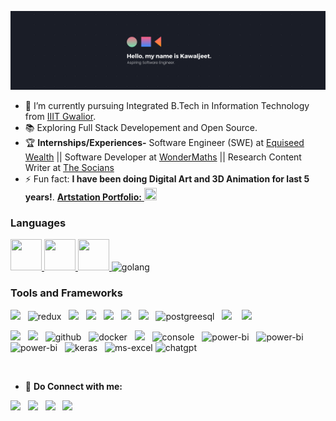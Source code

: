 <!-- # Hi there, I am Kawaljeet👋 -->

![Cover Image](./githubCover.png) 

<!-- I am a Deep Learning Enthusiaist.  -->

  
- 🔭 I’m currently pursuing Integrated B.Tech in Information Technology from [IIIT Gwalior](https://www.iiitm.ac.in/index.php/en/).
- :books: Exploring Full Stack Developement and Open Source.  
- :trophy: **Internships/Experiences-** Software Engineer (SWE) at [Equiseed Wealth](https://equiseedwealth.com) || Software Developer at [WonderMaths](https://www.wondermaths.com/) || Research Content Writer at [The Socians](https://www.thesocians.com/)
- ⚡ Fun fact: **I have been doing Digital Art and 3D Animation for last 5 years!**.   <a href = "https://www.artstation.com/kawal2001singh"><b>Artstation Portfolio:</b> <img height = "20" width = "20" src="https://img.icons8.com/color/48/000000/artstation.png"/></a>


### Languages
 <a href="https://www.w3schools.com/cpp/" target="_blank"> <img src="https://img.icons8.com/color/48/000000/c-plus-plus-logo.png" width="50" height="50"/> </a>
 <a href="https://www.w3schools.com/js/" target="_blank"><img src="https://img.icons8.com/color/48/000000/javascript.png" width="50" height="50" /> </a>
 <a href="https://www.w3schools.com/python/" target="_blank"><img src="https://img.icons8.com/color/48/000000/python.png" width="50" height="50"/> </a>
 <img src="https://img.icons8.com/color/96/golang.png" alt="golang" height = "50"/>



### Tools and Frameworks

<p align="left">

 <img src="https://img.icons8.com/color/96/000000/react-native.png" height = "45"/>&nbsp;&nbsp;
 <img src="https://img.icons8.com/color/96/redux.png" alt="redux" height = "45" />&nbsp;&nbsp;
 <img src="https://img.icons8.com/color/96/000000/typescript.png" height = "45"/>&nbsp;&nbsp;
 <img src="https://img.icons8.com/color/96/000000/nodejs.png" height = "45"/>&nbsp;&nbsp;
 <img src="https://img.icons8.com/color/96/000000/django.png" height = "45"/>&nbsp;&nbsp;
 <img src="https://img.icons8.com/color/96/000000/mongodb.png" height = "45"/>&nbsp;&nbsp;
 <img src="https://img.icons8.com/fluent/96/000000/mysql-logo.png" height = "45"/>&nbsp;&nbsp;
 <img src="https://img.icons8.com/color/96/postgreesql.png" alt="postgreesql" height = "45"/>&nbsp;&nbsp;
 <img src="https://img.icons8.com/color/96/000000/firebase.png" height = "45"/> &nbsp;&nbsp;
 <img src="https://img.icons8.com/color/48/000000/sass.png" height = "45"/> &nbsp;&nbsp;
<!--  <img src="https://tailwindcss.com/favicon-32x32.png" height = "45"/>&nbsp;&nbsp; -->
 <img src="https://img.icons8.com/color/48/000000/material-ui.png" height = "45"/>&nbsp;&nbsp;
 <img src="https://img.icons8.com/color/96/000000/git.png" height = "45" />&nbsp;&nbsp;
 <img src="https://img.icons8.com/windows/96/github.png" alt="github" height = "45"/>&nbsp;&nbsp;
 <img src="https://img.icons8.com/color/96/docker.png" alt="docker" height = "45"/>&nbsp;&nbsp;
 <img src="https://img.icons8.com/color/96/000000/heroku.png" height = "45"/>&nbsp;&nbsp;
 <img src="https://img.icons8.com/color/96/console.png" alt="console" height = "45"/>&nbsp;&nbsp;
 <img src="https://img.icons8.com/color/96/power-bi.png" alt="power-bi" height = "45"/>&nbsp;&nbsp;
 <img src="https://upload.wikimedia.org/wikipedia/commons/thumb/2/2d/Tensorflow_logo.svg/1915px-Tensorflow_logo.svg.png" alt="power-bi" height = "45"/>&nbsp;&nbsp;
 <img src="https://miro.medium.com/v2/resize:fit:1001/1*vPezx00A1u0WAfS8e8wBXQ.png" alt="power-bi" height = "45"/>&nbsp;&nbsp;
 <img src="[https://miro.medium.com/v2/resize:fit:1001/1*vPezx00A1u0WAfS8e8wBXQ.png](https://keras.io/img/logo.png)" alt="keras" height = "45"/>&nbsp;&nbsp;
 <img height="45" src="https://img.icons8.com/color/96/ms-excel.png" alt="ms-excel"/>
 <img height="45" src="[https://img.icons8.com/color/96/ms-excel.png](https://freelogopng.com/images/all_img/1681038628chatgpt-icon-logo.png)" alt="chatgpt"/>
  
  
<!--  <img src="https://www.netlify.com/v3/static/favicon/favicon-32x32.png" height = "45" />&nbsp;&nbsp; -->
  
<!--  <a href="https://www.w3.org/html/" target="_blank"> <img src="https://img.icons8.com/color/48/000000/html-5.png" width="80" height="80"/> </a> -->
<!--  <a href="https://www.w3.org/css/" target="_blank"><img src="https://img.icons8.com/color/48/000000/css3.png"  width="80" height="80"/></a> -->
<!--  <a href="https://developer.mozilla.org/en-US/docs/Web/JavaScript" target="_blank"> -->
<!--  <img src="https://img.icons8.com/color/48/000000/javascript.png" width="80" height="80"/> </a> -->
<!--  <a href="https://www.mongodb.com/" target="_blank"> <img src="https://www.vectorlogo.zone/logos/mongodb/mongodb-icon.svg" alt="mongodb" width="80" height="80"/> </a>  -->
<!--  <a href="https://firebase.google.com/" target="_blank"><img src="https://img.icons8.com/color/48/000000/firebase.png" width="80" height="80"/></a>  -->
<!--  <a href="https://reactjs.org/" target="_blank"> -->
<!--  <a href="https://material-ui.com" target="_blank"> <img src="https://material-ui.com/static/logo.png" alt="Material UI" width="80" height="80"/> </a> -->
<!--  <img src="https://upload.wikimedia.org/wikipedia/commons/thumb/a/a7/React-icon.svg/1280px-React-icon.svg.png" alt="React" width="100" height="80"/> </a> -->
<!--  <a href="https://www.djangoproject.com/" target="_blank"><img src="https://img.icons8.com/color/48/000000/django.png" width="100" height="80"/></a> -->
<!--  <a href="https://www.django-rest-framework.org/" target="_blank"><img src="https://www.django-rest-framework.org/img/logo.png" width="140" height="80"/></a> -->
<!--  <a href="https://nodejs.org" target="_blank"> <img src="https://img.icons8.com/color/48/000000/nodejs.png"/> </a>  -->
<!--  <a href="https://expressjs.com" target="_blank"> <img src="https://www.vectorlogo.zone/logos/expressjs/expressjs-ar21.svg" alt="express" height="80"/> </a> -->
<!--  <a href="https://www.netlify.com" target="_blank">  -->
<!--  <a href="https://git-scm.com/" target="_blank"> <img src="https://www.vectorlogo.zone/logos/git-scm/git-scm-icon.svg" alt="git" width="80" height="80"/> </a> -->
<!--  <img src="https://www.netlify.com/img/press/logos/logomark.png" alt="Netlify" width="80" height="80"/> </a> -->
<!--  <a href="https://heroku.com" target="_blank"> <img src="https://www.vectorlogo.zone/logos/heroku/heroku-icon.svg" alt="heroku" width="80" height="80"/> </a> -->
 </p>
<br/>

- :handshake:  **Do Connect with me:**                                                                                                                                             

<!-- [![Linkedin Badge](https://img.shields.io/badge/-Kawaljeet%20Singh%20Batra-blue?style=flat-square&logo=Linkedin&logoColor=white&link=https://www.linkedin.com/in/kawaljeetsinghbatra/)](https://www.linkedin.com/in/kawaljeetsinghbatra/)                                    [![Gmail Badge](https://img.shields.io/badge/-batrakawaljeetsingh@gmail.com-c14438?style=flat-square&logo=Gmail&logoColor=white&link=mailto:batrakawaljeetsingh@gmail.com)](mailto:batrakawaljeetsingh@gmail.com)                                                                                                                                            -->
<p align="left">
<a href = "https://ksb-portfolio.netlify.app/"><img src="https://img.icons8.com/fluent/96/000000/portfolio.png" height = "45"/></a>&nbsp;&nbsp;
<a href = "https://www.linkedin.com/in/kawaljeetsinghbatra/"><img src="https://img.icons8.com/fluent/96/000000/linkedin.png" height = "45"/></a>&nbsp;&nbsp;
<!-- <a href = ""><img src="https://img.icons8.com/fluent/48/000000/gmail-new.png" height = "45"/></a>&nbsp;&nbsp; -->
<a href = "https://www.instagram.com/kawaljeet_sb/"><img src="https://img.icons8.com/fluent/96/000000/instagram-new.png" height = "45"/></a>&nbsp;&nbsp;
<a href = "https://www.artstation.com/kawal2001singh"><img src="https://img.icons8.com/color/96/000000/artstation.png" height = "45"/></a>&nbsp;&nbsp;
</p>

<br/>

<!-- ![Kawaljeet's GitHub stats](https://github-readme-stats.vercel.app/api?username=Kawaljeet2001&show_icons=true&) -->



